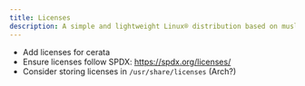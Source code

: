 ```yaml
---
title: Licenses
description: A simple and lightweight Linux® distribution based on musl libc and toybox
---
```


- Add licenses for cerata
- Ensure licenses follow SPDX: https://spdx.org/licenses/
- Consider storing licenses in `/usr/share/licenses` (Arch?)
